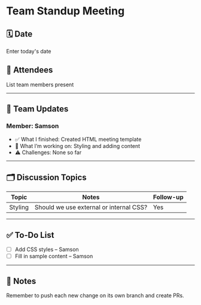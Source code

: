 # Team Standup Meeting

## 🗓️ Date  
Enter today's date

## 👥 Attendees  
List team members present

---

## 🧠 Team Updates

### Member: Samson  
- ✅ What I finished: Created HTML meeting template  
- 🔨 What I’m working on: Styling and adding content  
- ⚠️ Challenges: None so far

---

## 🗂️ Discussion Topics

| Topic         | Notes                                    | Follow-up |
|---------------|------------------------------------------|-----------|
| Styling       | Should we use external or internal CSS?  | Yes       |

---

## ✅ To-Do List

- [ ] Add CSS styles – Samson  
- [ ] Fill in sample content – Samson  

---

## 📌 Notes  
Remember to push each new change on its own branch and create PRs.
